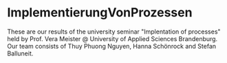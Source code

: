 # ImplementierungVonProzessen
These are our results of the university seminar "Implentation of processes" held by Prof. Vera Meister @ University of Applied Sciences Brandenburg. Our team consists of Thuy Phuong Nguyen, Hanna Schönrock and Stefan Balluneit.
